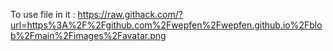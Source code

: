 To use file in it : https://raw.githack.com/?url=https%3A%2F%2Fgithub.com%2Fwepfen%2Fwepfen.github.io%2Fblob%2Fmain%2Fimages%2Favatar.png

